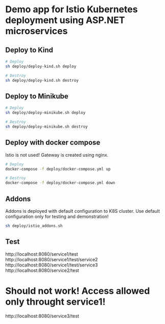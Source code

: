 # Demo app for Istio Kubernetes deployment using ASP.NET microservices

## Deploy to Kind
```bash
# Deploy
sh deploy/deploy-kind.sh deploy

# Destroy
sh deploy/deploy-kind.sh destroy
```

## Deploy to Minikube
```bash
# Deploy
sh deploy/deploy-minikube.sh deploy

# Destroy
sh deploy/deploy-minikube.sh destroy
```

## Deploy with docker compose
Istio is not used! Gateway is created using nginx.

```bash
# Deploy
docker-compose -f deploy/docker-compose.yml up

# Destroy
docker-compose -f deploy/docker-compose.yml down
```

## Addons
Addons is deployed with default configuration to K8S cluster. Use default configuration only for testing and demonstration!
```bash
sh deploy/istio_addons.sh
```

## Test
http://localhost:8080/service1/test
http://localhost:8080/service1/test/service2
http://localhost:8080/service1/test/service3
http://localhost:8080/service2/test

# Should not work! Access allowed only throught service1!
http://localhost:8080/service3/test
